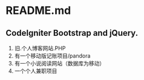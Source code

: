 # README.md

## CodeIgniter Bootstrap and jQuery.

1. 旧.个人博客网站.PHP
2. 有一个移动版记账项目/pandora
3. 有一个小说阅读网站（数据库为移动）
4. 一个个人兼职项目
